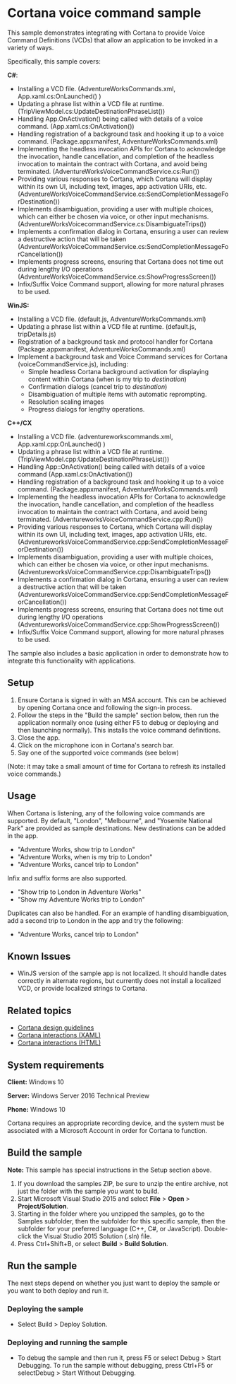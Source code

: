 <!---
  category: SpeechAndCortana 
  samplefwlink: http://go.microsoft.com/fwlink/p/?LinkId=619899
--->

# Cortana voice command sample

This sample demonstrates integrating with Cortana to provide Voice Command Definitions (VCDs) that allow an application to be invoked in a variety of ways.

Specifically, this sample covers:

**C#**:

-   Installing a VCD file. (AdventureWorksCommands.xml, App.xaml.cs:OnLaunched() )
-   Updating a phrase list within a VCD file at runtime. (TripViewModel.cs:UpdateDestinationPhraseList())
-   Handling App.OnActivation() being called with details of a voice command. (App.xaml.cs:OnActivation())  
-   Handling registration of a background task and hooking it up to a voice command. (Package.appxmanifest, AdventureWorksCommands.xml)
-   Implementing the headless invocation APIs for Cortana to acknowledge the invocation, handle cancellation, and completion of the headless invocation to maintain the contract with Cortana, and avoid being terminated. (AdventureWorksVoiceCommandService.cs:Run())
-   Providing various responses to Cortana, which Cortana will display within its own UI, including text, images, app activation URIs, etc. (AdventureWorksVoiceCommandService.cs:SendCompletionMessageForDestination())
-   Implements disambiguation, providing a user with multiple choices, which can either be chosen via voice, or other input mechanisms. (AdventureWorksVoicecommandService.cs:DisambiguateTrips())
-   Implements a confirmation dialog in Cortana, ensuring a user can review a destructive action that will be taken (AdventureWorksVoiceCommandService.cs:SendCompletionMessageForCancellation())
-   Implements progress screens, ensuring that Cortana does not time out during lengthy I/O operations (AdventureWorksVoiceCommandService.cs:ShowProgressScreen())
-   Infix/Suffix Voice Command support, allowing for more natural phrases to be used. 


**WinJS:**

- Installing a VCD file. (default.js, AdventureWorksCommands.xml)
- Updating a phrase list within a VCD file at runtime. (default.js, tripDetails.js)
- Registration of a background task and protocol handler for Cortana (Package.appxmanifest, AdventureWorksCommands.xml)
- Implement a background task and Voice Command services for Cortana (voiceCommandService.js), including:
  - Simple headless Cortana background activation for displaying content within Cortana (when is my trip to *destination*)
  - Confirmation dialogs (cancel trip to *destination*)
  - Disambiguation of multiple items with automatic reprompting.
  - Resolution scaling images
  - Progress dialogs for lengthy operations.
  
**C++/CX**

-  Installing a VCD file. (adventureworkscommands.xml, App.xaml.cpp:OnLaunched() )
-  Updating a phrase list within a VCD file at runtime. (TripViewModel.cpp:UpdateDestinationPhraseList())
-  Handling App::OnActivation() being called with details of a voice command (App.xaml.cs:OnActivation())
-  Handling registration of a background task and hooking it up to a voice command. (Package.appxmanifest, AdventureWorksCommands.xml)
-  Implementing the headless invocation APIs for Cortana to acknowledge the invocation, handle cancellation, and completion of the headless invocation to maintain the contract with Cortana, and avoid being terminated. (AdventureworksVoiceCommandService.cpp:Run())
-  Providing various responses to Cortana, which Cortana will display within its own UI, including text, images, app activation URIs, etc. (AdventureworksVoiceCommandService.cpp:SendCompletionMessageForDestination())
-   Implements disambiguation, providing a user with multiple choices, which can either be chosen via voice, or other input mechanisms. (AdventureworksVoiceCommandService.cpp:DisambiguateTrips())
-   Implements a confirmation dialog in Cortana, ensuring a user can review a destructive action that will be taken (AdventureworksVoiceCommandService.cpp:SendCompletionMessageForCancellation())
-   Implements progress screens, ensuring that Cortana does not time out during lengthy I/O operations (AdventureworksVoiceCommandService.cpp:ShowProgressScreen())
-   Infix/Suffix Voice Command support, allowing for more natural phrases to be used. 

The sample also includes a basic application in order to demonstrate how to integrate this functionality with applications. 

## Setup

1. Ensure Cortana is signed in with an MSA account. This can be achieved by opening Cortana once and following the sign-in process. 
2. Follow the steps in the "Build the sample" section below, then run the application normally once (using either F5 to debug or deploying and then launching normally). This installs the voice command definitions.
3. Close the app.
4. Click on the microphone icon in Cortana's search bar. 
5. Say one of the supported voice commands (see below)

(Note: it may take a small amount of time for Cortana to refresh its installed voice commands.)

## Usage

When Cortana is listening, any of the following voice commands are supported. By default, "London", "Melbourne", and "Yosemite National Park" are provided as sample destinations. New destinations can be added in the app.

- "Adventure Works, show trip to London"
- "Adventure Works, when is my trip to London"
- "Adventure Works, cancel trip to London"

Infix and suffix forms are also supported.

- "Show trip to London in Adventure Works"
- "Show my Adventure Works trip to London"

Duplicates can also be handled. For an example of handling disambiguation, add a second trip to London in the app and try the following:

- "Adventure Works, cancel trip to London"

## Known Issues

* WinJS version of the sample app is not localized. It should handle dates correctly in alternate regions, but currently does not install a localized VCD, or provide localized strings to Cortana.

## Related topics

-  [Cortana design guidelines](https://msdn.microsoft.com/library/windows/apps/xaml/dn974233.aspx)
-  [Cortana interactions (XAML)](https://msdn.microsoft.com/library/windows/apps/mt185598)
-  [Cortana interactions (HTML)](https://msdn.microsoft.com/library/windows/apps/dn974231.aspx)

## System requirements

**Client:** Windows 10

**Server:** Windows Server 2016 Technical Preview

**Phone:** Windows 10

Cortana requires an appropriate recording device, and the system must be associated with a Microsoft Account in order for Cortana to function.

## Build the sample

**Note:** This sample has special instructions in the Setup section above. 

1. If you download the samples ZIP, be sure to unzip the entire archive, not just the folder with the sample you want to build. 
2. Start Microsoft Visual Studio 2015 and select **File** \> **Open** \> **Project/Solution**.
3. Starting in the folder where you unzipped the samples, go to the Samples subfolder, then the subfolder for this specific sample, then the subfolder for your preferred language (C++, C#, or JavaScript). Double-click the Visual Studio 2015 Solution (.sln) file.
4. Press Ctrl+Shift+B, or select **Build** \> **Build Solution**.

## Run the sample

The next steps depend on whether you just want to deploy the sample or you want to both deploy and run it.

### Deploying the sample

- Select Build > Deploy Solution. 

### Deploying and running the sample

- To debug the sample and then run it, press F5 or select Debug >  Start Debugging. To run the sample without debugging, press Ctrl+F5 or selectDebug > Start Without Debugging. 


